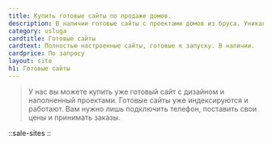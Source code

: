 ```yaml
---
title: Купить готовые сайты по продаже домов.
description: В наличии готовые сайты с проектами домов из бруса. Уникальный дизайн. Строительные сайты деревянного домостроения. Готовый бизнес на продажу.
category: usluga
cardtitle: Готовые сайты
cardtext: Полностью настроенные сайты, готовые к запуску. В наличии.
cardprice: По запросу
layout: site
h1: Готовые сайты
---
```




>У нас вы можете купить уже готовый сайт с дизайном и наполненный проектами. Готовые сайты уже индексируются и работают. Вам нужно лишь подключить телефон, поставить свои цены и принимать заказы.


::sale-sites
::